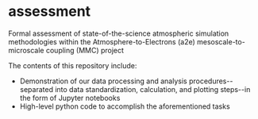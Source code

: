 # assessment
Formal assessment of state-of-the-science atmospheric simulation methodologies within the Atmosphere-to-Electrons (a2e) mesoscale-to-microscale coupling (MMC) project

The contents of this repository include:
- Demonstration of our data processing and analysis procedures--separated into data standardization, calculation, and plotting steps--in the form of Jupyter notebooks
- High-level python code to accomplish the aforementioned tasks

